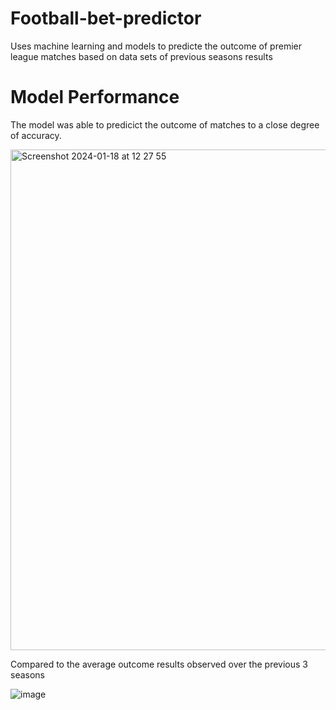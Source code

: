 # Football-bet-predictor

Uses machine learning and models to predicte the outcome of premier league matches based on data sets of previous seasons results 

# Model Performance 

The model was able to predicict the outcome of matches to a close degree of accuracy. 

<img width="801" alt="Screenshot 2024-01-18 at 12 27 55" src="https://github.com/fraser-steven/Football-bet-predictor/assets/92175405/26ab1379-5f84-445c-bc24-0cb46e85c443">

Compared to the average outcome results observed over the previous 3 seasons 

![image](https://github.com/fraser-steven/Football-bet-predictor/assets/92175405/b32fff7e-975a-422a-b6c7-40105688a4ff)

